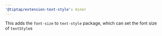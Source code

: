 ```yaml
---
'@tiptap/extension-text-style': minor
---
```


This adds the `font-size` to `text-style` package, which can set the font size of `textStyle`s
